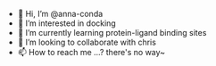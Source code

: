 - 👋 Hi, I’m @anna-conda
- 👀 I’m interested in docking
- 🌱 I’m currently learning protein-ligand binding sites
- 💞️ I’m looking to collaborate with chris
- 📫 How to reach me ...? there's no way~

<!---
kijung0120/kijung0120 is a ✨ special ✨ repository because its `README.md` (this file) appears on your GitHub profile.
You can click the Preview link to take a look at your changes.
--->
